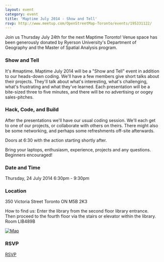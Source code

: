 ```yaml
---
layout: event
category: event
title: 'Maptime July 2014 - Show and Tell'
rsvp: http://www.meetup.com/OpenStreetMap-Toronto/events/195331122/
---
```


Join us Thursday July 24th for the next Maptime Toronto! Venue space has been generously donated by Ryerson University's Department of Geography and the Master of Spatial Analysis program.

### Show and Tell

It's #maptime.  Maptime July 2014 will be a "Show and Tell" event in addition to our heads-down coding.  We'll have a few members give short talks about their projects.  They'll talk about what's interesting, what's challenging, what's frustrating and what they've learned.  Each presentation will be a bite-sized three to five minutes, and there will be no advertising or oogey sales-pitches.

### Hack, Code, and Build

After the presentations we'll have our usual coding session. We'll each get to one of our projects, or collaborate with others on theirs.  There might also be some networking, and perhaps some refreshments off-site afterwards.

Doors at 6:30 with the action starting shortly after. 

Bring your laptops, enthusiasm, experience, projects and any questions. Beginners encouraged!

### Date and Time

Thursday, 24 July 2014
6:30pm - 9:30pm

### Location

350 Victoria Street
Toronto ON  M5B 2K3

How to find us: Enter the library from the second floor library entrance.  Then proceed to the fourth floor via the stairs or elevator within the library. Room LIB489B

[![Map](http://weait.com/sites/default/files/field/image/maptime-jul-2014.png)](http://umap.openstreetmap.fr/en/map/maptime-july-2014_12804)

### RSVP 

[RSVP](http://www.meetup.com/OpenStreetMap-Toronto/events/195331122/)

